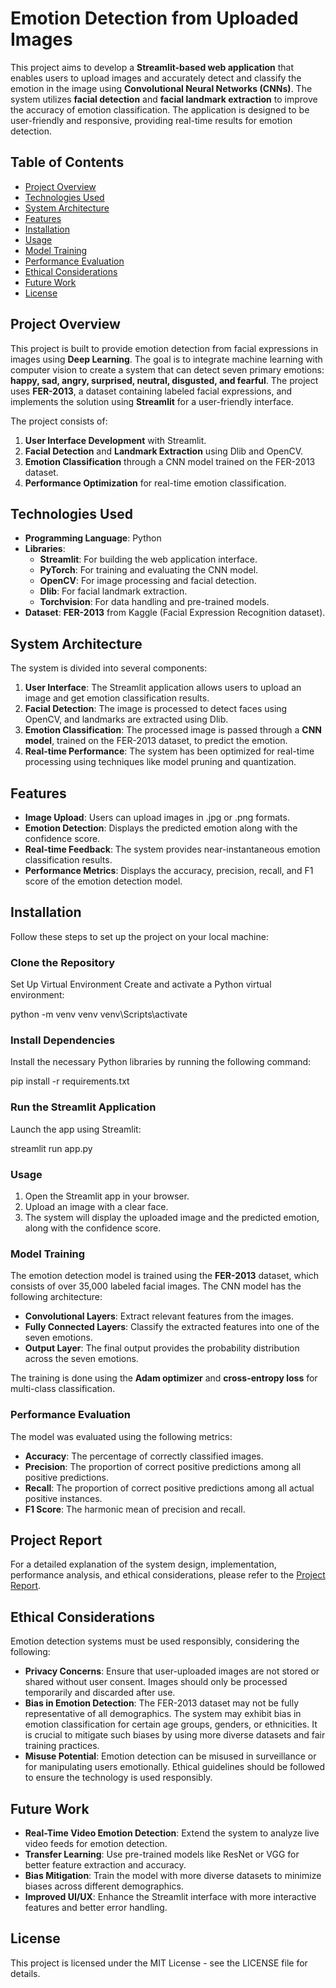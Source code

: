 # Emotion Detection from Uploaded Images

This project aims to develop a **Streamlit-based web application** that enables users to upload images and accurately detect and classify the emotion in the image using **Convolutional Neural Networks (CNNs)**. The system utilizes **facial detection** and **facial landmark extraction** to improve the accuracy of emotion classification. The application is designed to be user-friendly and responsive, providing real-time results for emotion detection.

## Table of Contents
- [Project Overview](#project-overview)
- [Technologies Used](#technologies-used)
- [System Architecture](#system-architecture)
- [Features](#features)
- [Installation](#installation)
- [Usage](#usage)
- [Model Training](#model-training)
- [Performance Evaluation](#performance-evaluation)
- [Ethical Considerations](#ethical-considerations)
- [Future Work](#future-work)
- [License](#license)

## Project Overview
This project is built to provide emotion detection from facial expressions in images using **Deep Learning**. The goal is to integrate machine learning with computer vision to create a system that can detect seven primary emotions: **happy, sad, angry, surprised, neutral, disgusted, and fearful**. The project uses **FER-2013**, a dataset containing labeled facial expressions, and implements the solution using **Streamlit** for a user-friendly interface.

The project consists of:
1. **User Interface Development** with Streamlit.
2. **Facial Detection** and **Landmark Extraction** using Dlib and OpenCV.
3. **Emotion Classification** through a CNN model trained on the FER-2013 dataset.
4. **Performance Optimization** for real-time emotion classification.

## Technologies Used
- **Programming Language**: Python
- **Libraries**: 
  - **Streamlit**: For building the web application interface.
  - **PyTorch**: For training and evaluating the CNN model.
  - **OpenCV**: For image processing and facial detection.
  - **Dlib**: For facial landmark extraction.
  - **Torchvision**: For data handling and pre-trained models.
- **Dataset**: **FER-2013** from Kaggle (Facial Expression Recognition dataset).

## System Architecture
The system is divided into several components:
1. **User Interface**: The Streamlit application allows users to upload an image and get emotion classification results.
2. **Facial Detection**: The image is processed to detect faces using OpenCV, and landmarks are extracted using Dlib.
3. **Emotion Classification**: The processed image is passed through a **CNN model**, trained on the FER-2013 dataset, to predict the emotion.
4. **Real-time Performance**: The system has been optimized for real-time processing using techniques like model pruning and quantization.

## Features
- **Image Upload**: Users can upload images in .jpg or .png formats.
- **Emotion Detection**: Displays the predicted emotion along with the confidence score.
- **Real-time Feedback**: The system provides near-instantaneous emotion classification results.
- **Performance Metrics**: Displays the accuracy, precision, recall, and F1 score of the emotion detection model.

## Installation

Follow these steps to set up the project on your local machine:

###  Clone the Repository
Set Up Virtual Environment
Create and activate a Python virtual environment:

python -m venv venv
venv\Scripts\activate

###  Install Dependencies
Install the necessary Python libraries by running the following command:


pip install -r requirements.txt

###  Run the Streamlit Application
Launch the app using Streamlit:


streamlit run app.py

### Usage
1. Open the Streamlit app in your browser.
2. Upload an image with a clear face.
3. The system will display the uploaded image and the predicted emotion, along with the confidence score.

### Model Training
The emotion detection model is trained using the **FER-2013** dataset, which consists of over 35,000 labeled facial images. The CNN model has the following architecture:

- **Convolutional Layers**: Extract relevant features from the images.
- **Fully Connected Layers**: Classify the extracted features into one of the seven emotions.
- **Output Layer**: The final output provides the probability distribution across the seven emotions.

The training is done using the **Adam optimizer** and **cross-entropy loss** for multi-class classification.

### Performance Evaluation
The model was evaluated using the following metrics:

- **Accuracy**: The percentage of correctly classified images.
- **Precision**: The proportion of correct positive predictions among all positive predictions.
- **Recall**: The proportion of correct positive predictions among all actual positive instances.
- **F1 Score**: The harmonic mean of precision and recall.

## Project Report
For a detailed explanation of the system design, implementation, performance analysis, and ethical considerations, please refer to the [Project Report](https://docs.google.com/document/d/1bO8CpsYnHfIW1_s-EJugxfAmVTPcn8IW0P9nQBPAvMw/edit?usp=sharing).


## Ethical Considerations
Emotion detection systems must be used responsibly, considering the following:

- **Privacy Concerns**: Ensure that user-uploaded images are not stored or shared without user consent. Images should only be processed temporarily and discarded after use.
- **Bias in Emotion Detection**: The FER-2013 dataset may not be fully representative of all demographics. The system may exhibit bias in emotion classification for certain age groups, genders, or ethnicities. It is crucial to mitigate such biases by using more diverse datasets and fair training practices.
- **Misuse Potential**: Emotion detection can be misused in surveillance or for manipulating users emotionally. Ethical guidelines should be followed to ensure the technology is used responsibly.

## Future Work
- **Real-Time Video Emotion Detection**: Extend the system to analyze live video feeds for emotion detection.
- **Transfer Learning**: Use pre-trained models like ResNet or VGG for better feature extraction and accuracy.
- **Bias Mitigation**: Train the model with more diverse datasets to minimize biases across different demographics.
- **Improved UI/UX**: Enhance the Streamlit interface with more interactive features and better error handling.

## License
This project is licensed under the MIT License - see the LICENSE file for details.


